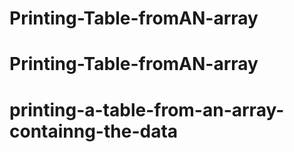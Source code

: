 # Printing-Table-fromAN-array
# Printing-Table-fromAN-array
# printing-a-table-from-an-array-containng-the-data
